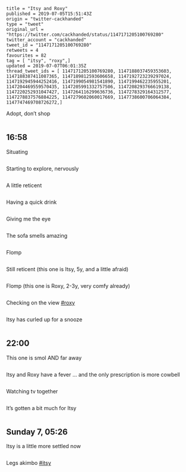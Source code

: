 ```
title = "Itsy and Roxy"
published = 2019-07-05T15:51:43Z
origin = "twitter-cackhanded"
type = "tweet"
original_url = "https://twitter.com/cackhanded/status/1147171205100769280"
twitter_account = "cackhanded"
tweet_id = "1147171205100769280"
retweets = 4
favourites = 82
tag = [ "itsy", "roxy",]
updated = 2019-07-07T06:01:35Z
thread_tweet_ids = [ 1147171205100769280, 1147188037459353603, 1147188387411087365, 1147189812593606658, 1147192723239297024, 1147192945944252416, 1147199054981541890, 1147199462235955201, 1147204469559570435, 1147205991332757506, 1147208293766619138, 1147220252931047427, 1147264116299636736, 1147278329164312577, 1147278837576884225, 1147279602060017669, 1147738600706064384, 1147747469708726272,]
```

Adopt, don’t shop

<p class='image'><img src='https://mnf.m17s.net/2019/07/05/D-uSHWBWwAUulLe.jpg' alt=''></p>

## 16:58

Situating

<p class='image'><img src='https://mnf.m17s.net/2019/07/05/D-uhbYkXUAAZRjG.jpg' alt=''></p>

Starting to explore, nervously

<p class='image'><img src='https://mnf.m17s.net/2019/07/05/D-uhvzbXkAEm8pl.jpg' alt=''></p>

A little reticent

<p class='image'><img src='https://mnf.m17s.net/2019/07/05/D-ujC9WXsAURiox.jpg' alt=''></p>

Having a quick drink

<p class='image'><img src='https://mnf.m17s.net/2019/07/05/D-ulsJKWsAIBCLf.jpg' alt=''></p>

Giving me the eye

<p class='image'><img src='https://mnf.m17s.net/2019/07/05/D-ul5NOWkAEpiPS.jpg' alt=''></p>

The sofa smells amazing

<p class='image'><img src='https://mnf.m17s.net/2019/07/05/D-urc_hXkAADGty.jpg' alt=''></p>

Flomp

<p class='image'><img src='https://mnf.m17s.net/2019/07/05/D-ur0nmWwAE9UuP.jpg' alt=''></p>

Still reticent (this one is Itsy, 5y, and a little afraid)

<p class='image'><img src='https://mnf.m17s.net/2019/07/05/D-uwXfAXoAEVi2M.jpg' alt=''></p>

Flomp (this one is Roxy, 2-3y, very comfy already)

<p class='image'><img src='https://mnf.m17s.net/2019/07/05/D-uxwlUXsAAK2nw.jpg' alt=''></p>

Checking on the view [#roxy](/tags/roxy/)

<p class='image'><img src='https://mnf.m17s.net/2019/07/05/D-uz2f5WwAApK5W.jpg' alt=''></p>

Itsy has curled up for a snooze

<p class='image'><img src='https://mnf.m17s.net/2019/07/05/D-u-u2uWsAEB3N8.jpg' alt=''></p>

## 22:00

This one is smol AND far away

<p class='image'><img src='https://mnf.m17s.net/2019/07/05/D-vmoJqXkAAOa9N.jpg' alt=''></p>

Itsy and Roxy have a fever … and the only prescription is more cowbell

<p class='image'><img src='https://mnf.m17s.net/2019/07/05/D-vzjSgWkAAY1Ao.jpg' alt=''></p>

Watching tv together

<p class='image'><img src='https://mnf.m17s.net/2019/07/05/D-v0A99X4AE9zVv.jpg' alt=''></p>

It’s gotten a bit much for Itsy

<p class='image'><img src='https://mnf.m17s.net/2019/07/05/D-v0tRJXkAYsEZi.jpg' alt=''></p>

## Sunday 7, 05:26

Itsy is a little more settled now

<p class='image'><img src='https://mnf.m17s.net/2019/07/05/D-2WK1qXYAEphlr.jpg' alt=''></p>

Legs akimbo [#itsy](/tags/itsy/)

<p class='image'><img src='https://mnf.m17s.net/2019/07/05/D-2eOyZXYAEVSVs.jpg' alt=''></p>


